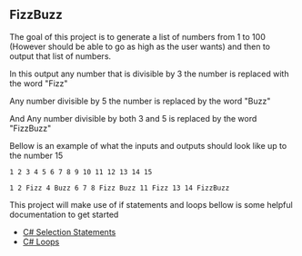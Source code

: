 ## **FizzBuzz**

The goal of this project is to generate a list of numbers from 1 to 100 (However should be able to go as high as the user wants) and then to output that list of numbers.

In this output any number that is divisible by 3 the number is replaced with the word "Fizz"

Any number divisible by 5 the number is replaced by the word "Buzz"

And Any number divisible by both 3 and 5 is replaced by the word "FizzBuzz"

Bellow is an example of what the inputs and outputs should look like up to the number 15

``` 1 2 3 4 5 6 7 8 9 10 11 12 13 14 15 ```

``` 1 2 Fizz 4 Buzz 6 7 8 Fizz Buzz 11 Fizz 13 14 FizzBuzz ```

This project will make use of if statements and loops bellow is some helpful documentation to get started

- [C# Selection Statements](https://learn.microsoft.com/en-us/dotnet/csharp/language-reference/statements/selection-statements)
- [C# Loops](https://learn.microsoft.com/en-us/dotnet/csharp/language-reference/statements/iteration-statements)
